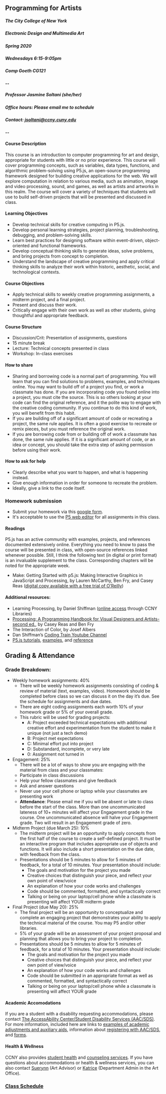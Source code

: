 ## Programming for Artists
##### The City College of New York
##### Electronic Design and Multimedia Art
##### Spring 2020
##### Wednesdays 6:15-9:05pm 
##### Comp Goeth CG121
#### --

##### Professor Jasmine Soltani (she/her)
##### Office hours: Please email me to schedule
##### Contact: jsoltani@ccny.cuny.edu
#### --

#### Course Description
This course is an introduction to computer programming for art and design, appropriate for students with little or no prior experience. This course will cover programming concepts, such as variables, data types, functions, and algorithmic problem-solving using P5.js, an open-source programming framework designed for building creative applications for the web. We will explore computation in relation to various media, such as animation, image and video processing, sound, and games, as well as artists and artworks in this realm. The course will cover a variety of techniques that students will use to build self-driven projects that will be presented and discussed in class.

#### Learning Objectives
* Develop technical skills for creative computing in P5.js.
* Develop personal learning strategies, project planning, troubleshooting, debugging, and problem-solving skills.
* Learn best practices for designing software within event-driven, object-oriented and functional frameworks.
* Develop conceptual thinking skills to generate ideas, solve problems, and bring projects from concept to completion.
* Understand the landscape of creative programming and apply critical thinking skills to analyze their work within historic, aesthetic, social, and technological contexts.

#### Course Objectives
* Apply technical skills to weekly creative programming assignments, a midterm project, and a final project.
* Present and discuss their work. 
* Critically engage with their own work as well as other students, giving thoughtful and appropriate feedback.

#### Course Structure 
* Discussion/Crit: Presentation of assignments, questions
* 15 minute break
* Lecture: Technical concepts presented in class
* Workshop: In-class exercises

#### How to share 
* Sharing and borrowing code is a normal part of programming. You will learn that you can find solutions to problems, examples, and techniques online. You may want to build off of a project you find, or work a classmate has done. 
If you are incorporating code you found online into a project, you must cite the source. This is so others looking at your code can find the original reference, and it the polite way to engage with the creative coding community. If you continue to do this kind of work, you will benefit from this habit.
* If you are building off of a significant amount of code or recreating a project, the same rule applies. It is often a good exercise to recreate or remix pieces, but you must reference the original work. 
* If you are borrowing code from or building off of work a classmate has done, the same rule applies. If it is a significant amount of code, or an idea or concept, you should take the extra step of asking permission before using their work.

#### How to ask for help
* Clearly describe what you want to happen, and what is happening instead.
* Give enough information in order for someone to recreate the problem.
* Ideally, give a link to the code itself.

### Homework submission
* Submit your homework via this [google form](https://docs.google.com/forms/d/e/1FAIpQLSe4D4Ud3hiLtZVBhaY6gwD7V3mZjl6HlQyKi7WqB6oVEAQScQ/viewform).
* It's acceptable to use the [P5 web editor](https://editor.p5js.org/) for all assignments in this class.
    
#### Readings 
P5.js has an active community with examples, projects, and references documented extensively online. Everything you need to know to pass the course will be presented in class, with open-source references linked whenever possible. Still, I think the following text (in digital or print format) is an invaluable supplement to the class. Corresponding chapters will be noted for the appropriate week.

* Make: Getting Started with p5.js: Making Interactive Graphics in JavaScript and Processing, by Lauren McCarthy, Ben Fry, and Casey Reas ([digital copy available with a free trial of O’Reilly](https://learning.oreilly.com/library/view/make-getting-started/9781457186769/))

#### Additional resources:
* Learning Processing, by Daniel Shiffman ([online access](https://ebookcentral.proquest.com/lib/ccny-ebooks/detail.action?docID=4003651) through CCNY Libraries)
* [Processing: A Programming Handbook for Visual Designers and Artists- second ed.](https://processing.org/handbook/), by Casey Reas and Ben Fry
* The Interaction of Color, by Josef Albers
* Dan Shiffman’s [Coding Train Youtube Channel](https://www.youtube.com/channel/UCvjgXvBlbQiydffZU7m1_aw)
* [P5.js tutorials](https://p5js.org/learn/), [examples](https://processing.org/examples/), and [reference](https://processing.org/reference/)

## Grading & Attendance 
### Grade Breakdown:
* Weekly homework assignments: 40%
    - There will be weekly homework assignments consisting of coding & review of material (text, examples, video). Homework should be completed before class so we can discuss it on the day it’s due. See the schedule for assignments and due dates.
    - There are eight coding assignments each worth 10% of your homework grade or 5% of your overall grade.
    - This rubric will be used for grading projects:
        - A: Project exceeded technical expectations with additional creative effort and experimentation from the student to make it unique (not just a tech demo)
        - B: Project met expectations
        - C: Minimal effort put into project
        - D: Substandard, incomplete, or very late
        - 0: Assignment not turned in
* Engagement: 25%
     - There will be a lot of ways to show you are engaging with the material from class and your classmates:
    - Participate in class discussions
    - Help your fellow classmates and give feedback
    - Ask and answer questions
    - Never use your cell phone or laptop while your classmates are presenting work
    - **Attendance**: Please email me if you will be absent or late to class before the start of the class. More than one uncommunicated lateness of 10+ minutes will affect your Engagement grade in the course. One uncommunicated absence will halve your Engagement grade. Two will result in an Engagement grade of zero.
* Midterm Project (due March 25): 10%
    - The midterm project will be an opportunity to apply concepts from the first half of the course to create a self-defined project. It must be an interactive program that includes appropriate use of objects and functions. It will also include a short presentation on the due date, with feedback from the class.
    - Presentations should be 5 minutes to allow for 5 minutes of feedback, for a total of 10 minutes. Your presentation should include:
        - The goals and motivation for the project you made
        - Creative choices that distinguish your piece, and reflect your own point of view/voice
        - An explanation of how your code works and challenges
        - Code should be commented, formatted, and syntactically correct
        - Talking or being on your laptop/cell phone while a classmate is presenting will affect YOUR midterm grade
* Final Project (due May 20): 25%
    - The final project will be an opportunity to conceptualize and complete an engaging project that demonstrates your ability to apply the technical material of the course. You may P5 and/or other libraries.
    - 5% of your grade will be an assessment of your project proposal and planning that allows you to bring your project to completion.
    - Presentations should be 5 minutes to allow for 5 minutes of feedback, for a total of 10 minutes. Your presentation should include:
        - The goals and motivation for the project you made
        - Creative choices that distinguish your piece, and reflect your own point of view/voice
        - An explanation of how your code works and challenges
        - Code should be submitted in an appropriate format as well as commented, formatted, and syntactically correct
        - Talking or being on your laptop/cell phone while a classmate is presenting will affect YOUR grade

#### Academic Accomodations
If you are a student with a disability requesting accommodations, please contact [The AccessAbility Center/Student Disability Services (AAC/SDS)](https://www.ccny.cuny.edu/accessability). For more information, included here are links to [examples of academic adjustments and auxiliary aids](https://www.ccny.cuny.edu/accessability/academic-adjustments-auxiliary-aids), information about [registering with AAC/SDS](https://www.ccny.cuny.edu/accessability/register), and [forms](https://www.ccny.cuny.edu/accessability/forms). 

#### Health & Wellness
CCNY also provides [student health](https://www.ccny.cuny.edu/shs) and [counseling services](https://www.ccny.cuny.edu/counseling).
If you have questions about accommodations or health & wellness services, you can also contact [Suerynn](https://www.ccny.cuny.edu/profiles/suerynn-lee) (Art Advisor) or [Katrice](https://www.ccny.cuny.edu/profiles/katrice-henderson) (Department Admin in the Art Office).

### [Class Schedule](https://github.com/jfunky/ccny-programming-sp2020/blob/master/Schedule.md)
